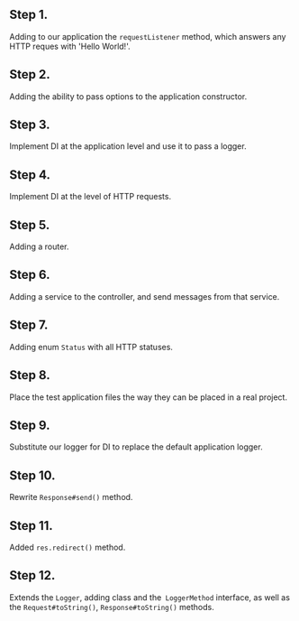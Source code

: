 ## Step 1.

Adding to our application the `requestListener` method, which answers any HTTP reques with 'Hello World!'.

## Step 2.

Adding the ability to pass options to the application constructor.

## Step 3.

Implement DI at the application level and use it to pass a logger.

## Step 4.

Implement DI at the level of HTTP requests.

## Step 5.

Adding a router.

## Step 6.

Adding a service to the controller, and send messages from that service.

## Step 7.

Adding enum `Status` with all HTTP statuses.

## Step 8.

Place the test application files the way they can be placed in a real project.

## Step 9.

Substitute our logger for DI to replace the default application logger.

## Step 10.

Rewrite `Response#send()` method.

## Step 11.

Added `res.redirect()` method.

## Step 12.

Extends the `Logger`, adding class and the` LoggerMethod` interface, as well as the `Request#toString()`, `Response#toString()` methods.
